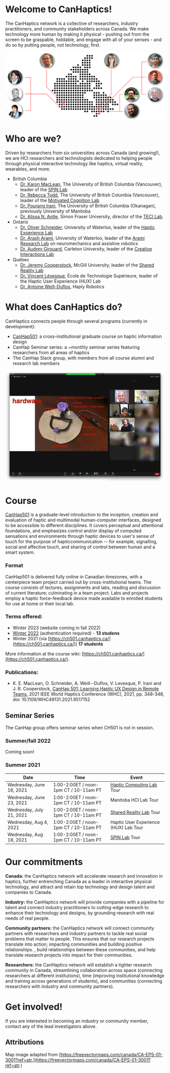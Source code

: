 # Welcome to CanHaptics!

The CanHaptics network is a collective of researchers, industry practitioners, and community stakeholders across Canada. We make technology more human by making it physical - pushing out from the screen to be graspable, holdable, and engage with all of your senses - and do so by putting people, not technology, first.

![Map of Canada with researchers](img/CanHaptics-NetworkImage-03-01.png)

# Who are we?
Driven by researchers from six universities across Canada (and growing!), we are HCI researchers and technologists dedicated to helping people through physical interactive technology like haptics, virtual reality, wearables, and more.

- British Columbia
  - [Dr. Karon MacLean](http://cs.ubc.ca/~maclean), The University of British Columbia (Vancouver), leader of the [SPIN Lab](https://www.cs.ubc.ca/labs/spin/frontpage)
  - [Dr. Rebecca Todd](https://psych.ubc.ca/profile/rebecca-todd/), The University of British Columbia (Vancouver), leader of the [Motivated Cognition Lab](https://mclab.psych.ubc.ca/)
  - [Dr. Pourang Irani](http://www.cs.umanitoba.ca/~irani/), The University of British Columbia (Okanagan), previously University of Manitoba
  - [Dr. Alissa N. Antle](https://www.sfu.ca/siat/people/research-faculty/alissa-antle.html), Simon Fraser University, director of the [TECI Lab](http://antle.iat.sfu.ca/).
- Ontario
  - [Dr. Oliver Schneider](http://oliverschneider.ca), University of Waterloo, leader of the [Haptic Experience Lab](https://uwaterloo.ca/haptic-experience-lab/)
  - [Dr. Arash Arami](https://www.aramilab.com/), University of Waterloo, leader of the [Arami Research Lab](https://www.aramilab.com/) on neuromechanics and assistive robotics
  - [Dr. Audrey Girouard](https://carleton.ca/scs/people/audrey-girouard/), Carleton University, leader of the [Creative Interactions Lab](https://cil.csit.carleton.ca/)
- Québec
  - [Dr. Jeremy Cooperstock](https://www.cim.mcgill.ca/~jer/), McGill University, leader of the [Shared Reality Lab](http://srl.mcgill.ca/)
  - [Dr. Vincent Lévesque](https://vlevesque.com/), École de Technologie Supérieure, leader of the Haptic User Experience (HUX) Lab
  - [Dr. Antoine Weill-Duflos](http://srl.mcgill.ca/~antoinew/), Haply Robotics

# What does CanHaptics do?

CanHaptics connects people through several programs (currently in development):
 - [CanHap501](http://ch501.canhaptics.ca): a cross-institutional graduate course on haptic information design
 - CanHap Seminar series: a ~monthly seminar series featuring researchers from all areas of haptics
 - The CanHap Slack group, with members from all course alumni and research lab members

![Screenshot of online course teaching about haptics](img/CanHap-WIP-imagecandidate.jpg)

# Course
[CanHap501](http://ch501.canhaptics.ca) is a graduate-level introduction to the inception, creation and evaluation of haptic and multimodal human-computer interfaces, designed to be accessible to different disciplines. It covers perceptual and attentional foundations, and emphasizes control and/or display of computed sensations and environments through haptic devices to user's sense of touch for the purpose of hapticcommunication -- for example,  signalling, social and affective touch, and sharing of control between human and a smart system. 

### Format
CanHap501 is delivered fully online in Canadian timezones, with a centerpiece team project carried out by cross-institutional teams. The course consists of lectures, assignments and labs, reading and discussion of current literature; culminating in a team project. Labs and projects employ a haptic force-feedback device made available to enrolled students for use at home or their local lab. 

### Terms offered:

 - Winter 2023 (website coming in fall 2022)
 - [Winter 2022](https://ch501.canhaptics.ca/en/2021_22) (authentication required) - **13 studens**
 - Winter 2021 (via [https://ch501.canhaptics.ca/](https://ch501.canhaptics.ca/)) **17 students**

More information at the course wiki: [https://ch501.canhaptics.ca/](https://ch501.canhaptics.ca/).

### Publications:

 - K. E. MacLean, O. Schneider, A. Weill--Duflos, V. Levesque, P. Irani and J. R. Cooperstock, [CanHap 501: Learning Haptic UX Design in Remote Teams](https://ieeexplore.ieee.org/abstract/document/9517152), 2021 IEEE World Haptics Conference (WHC), 2021, pp. 348-348, doi: 10.1109/WHC49131.2021.9517152




## Seminar Series
The CanHap group offers seminar series when CH501 is not in session.


### Summer/fall 2022

Coming soon!

### Summer 2021

| Date        | Time  | Event           | 
| ------------- | ------------ | ------------ |
| Wednesday, June 16, 2021      | 1:00-2:00ET / noon-1pm CT / 10-11am PT | [Haptic Computing Lab](https://uwaterloo.ca/haptic-computing-lab/) Tour |
| Wednesday, June 23, 2021      | 1:00-2:00ET / noon-1pm CT / 10-11am PT | Manitoba HCI Lab Tour |
| Wednesday, July 21, 2021      | 1:00-2:00ET / noon-1pm CT / 10-11am PT | [Shared Reality Lab](http://srl.mcgill.ca/) Tour |
| Wednesday, Aug 4, 2021        | 1:00-2:00ET / noon-1pm CT / 10-11am PT | Haptic User Experience (HUX) Lab Tour |
| Wednesday, Aug 18, 2021       | 1:00-2:00ET / noon-1pm CT / 10-11am PT | [SPIN Lab](https://www.cs.ubc.ca/labs/spin/frontpage) Tour |

# Our commitments

**Canada:** the CanHaptics network will accelerate research and innovation in haptics, further entrenching Canada as a leader in interactive physical technology, and attract and retain top technology and design talent and companies to Canada.

**Industry:** the CanHaptics network will provide companies with a pipeline for talent and connect industry practitioners to cutting-edge research to enhance their technology and designs, by grounding research with real needs of real people.

**Community partners:** the CanHaptics network will connect community partners with researchers and industry partners to tackle real social problems that matter to people. This ensures that our research projects translate into action; impacting communities and building positive relationships. , build relationships between these communities, and help translate research projects into impact for their communities.

**Researchers:** the CanHaptics network will establish a tighter research community in Canada, streamlining collaboration across space (connecting researchers at different institutions), time (improving institutional knowledge and training across generations of students), and communities (connecting researchers with industry and community partners).

# Get involved!
If you are interested in becoming an industry or community member, contact any of the lead investigators above.


## Attributions

Map image adapted from [https://freevectormaps.com/canada/CA-EPS-01-3001?ref=atr.](https://freevectormaps.com/canada/CA-EPS-01-3001?ref=atr.)
